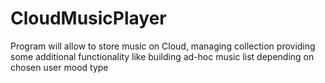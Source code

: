 # CloudMusicPlayer
Program will allow to store music on Cloud, managing collection providing some additional functionality like building ad-hoc music list depending on chosen user mood type
